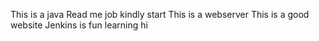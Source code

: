This is a java Read me job kindly start
This is a webserver
This is a good website
Jenkins is fun learning
hi
